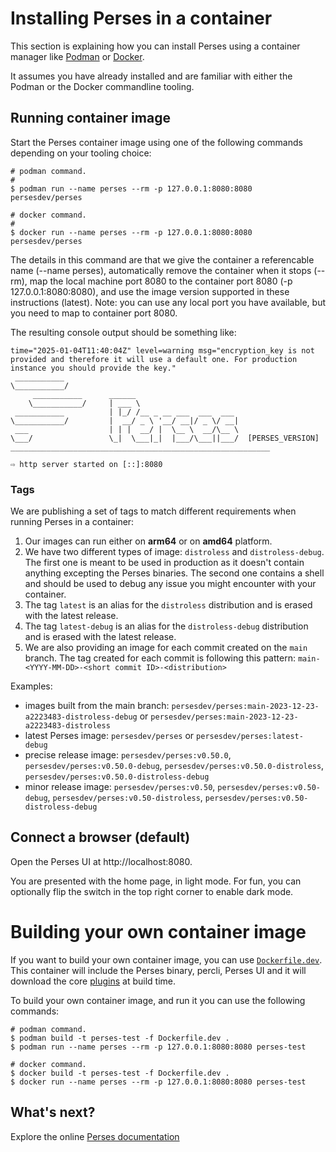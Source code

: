 # Installing Perses in a container

This section is explaining how you can install Perses using a container manager like [Podman](https://podman.io/) or [Docker](https://www.docker.com/).

It assumes you have already installed and are familiar with either the Podman or the Docker commandline tooling.

## Running container image

Start the Perses container image using one of the following commands depending on your tooling choice:

```shell
# podman command.
#
$ podman run --name perses --rm -p 127.0.0.1:8080:8080 persesdev/perses
```

```shell
# docker command.
#
$ docker run --name perses --rm -p 127.0.0.1:8080:8080 persesdev/perses
```

The details in this command are that we give the container a referencable name (--name perses), automatically remove
the container when it stops (--rm), map the local machine port 8080 to the container port 8080 (-p 127.0.0.1:8080:8080),
and use the image version supported in these instructions (latest). Note: you can use any local port you have available,
but you need to map to container port 8080.

The resulting console output should be something like:

```shell
time="2025-01-04T11:40:04Z" level=warning msg="encryption_key is not provided and therefore it will use a default one. For production instance you should provide the key."
 ___________
\___________/
     ___________      ______
    \___________/     | ___ \
 ___________          | |_/ /__ _ __ ___  ___  ___
\___________/         |  __/ _ \ '__/ __|/ _ \/ __|
 ___                  | | |  __/ |  \__ \  __/\__ \
\___/                 \_|  \___|_|  |___/\___||___/  [PERSES_VERSION]
__________________________________________________________

⇨ http server started on [::]:8080
```

### Tags

We are publishing a set of tags to match different requirements when running Perses in a container:

1. Our images can run either on **arm64** or on **amd64** platform.
2. We have two different types of image: `distroless` and `distroless-debug`.
   The first one is meant to be used in production as it doesn't contain anything excepting the Perses binaries.
   The second one contains a shell and should be used to debug any issue you might encounter with your container.
3. The tag `latest` is an alias for the `distroless` distribution and is erased with the latest release.
4. The tag `latest-debug` is an alias for the `distroless-debug` distribution and is erased with the latest release.
5. We are also providing an image for each commit created on the `main` branch.
   The tag created for each commit is following this pattern: `main-<YYYY-MM-DD>-<short commit ID>-<distribution>`

Examples:

- images built from the main branch: `persesdev/perses:main-2023-12-23-a2223483-distroless-debug`
  or `persesdev/perses:main-2023-12-23-a2223483-distroless`
- latest Perses image: `persesdev/perses` or `persesdev/perses:latest-debug`
- precise release image: `persesdev/perses:v0.50.0`, `persesdev/perses:v0.50.0-debug`, `persesdev/perses:v0.50.0-distroless`, `persesdev/perses:v0.50.0-distroless-debug`
- minor release image: `persesdev/perses:v0.50`, `persesdev/perses:v0.50-debug`, `persesdev/perses:v0.50-distroless`, `persesdev/perses:v0.50-distroless-debug`

## Connect a browser (default)

Open the Perses UI at http://localhost:8080.

You are presented with the home page, in light mode.
For fun, you can optionally flip the switch in the top right corner to enable dark mode.

# Building your own container image

If you want to build your own container image, you can use [`Dockerfile.dev`](../../Dockerfile.dev).
This container will include the Perses binary, percli, Perses UI and it will download the core [plugins](https://github.com/perses/plugins) at build time.

To build your own container image, and run it you can use the following commands:

```shell
# podman command.
$ podman build -t perses-test -f Dockerfile.dev .
$ podman run --name perses --rm -p 127.0.0.1:8080:8080 perses-test
```

```shell
# docker command.
$ docker build -t perses-test -f Dockerfile.dev .
$ docker run --name perses --rm -p 127.0.0.1:8080:8080 perses-test
```

## What's next?

Explore the online [Perses documentation](https://perses.dev/)
